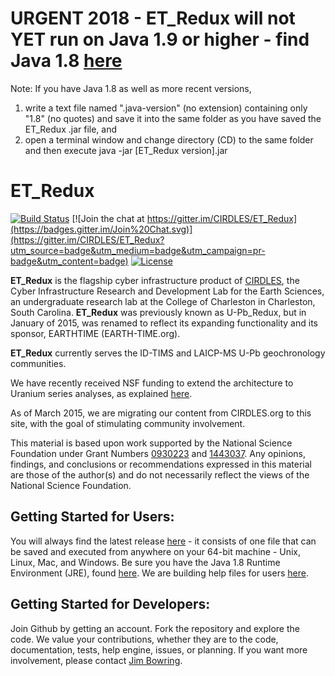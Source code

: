 
URGENT 2018 - ET_Redux will not YET run on Java 1.9 or higher - find Java 1.8 [here](http://www.oracle.com/technetwork/java/javase/downloads/jre8-downloads-2133155.html)
==
Note: If you have Java 1.8 as well as more recent versions, 
1) write a text file named ".java-version" (no extension) containing only "1.8" (no quotes) and save it into the same folder as you have saved the ET_Redux .jar file, and 
2) open a terminal window and change directory (CD) to the same folder and then execute java -jar [ET_Redux version].jar

ET_Redux
========

[![Build Status](https://travis-ci.org/CIRDLES/ET_Redux.svg?branch=master)](https://travis-ci.org/CIRDLES/ET_Redux)
[![Join the chat at https://gitter.im/CIRDLES/ET_Redux](https://badges.gitter.im/Join%20Chat.svg)](https://gitter.im/CIRDLES/ET_Redux?utm_source=badge&utm_medium=badge&utm_campaign=pr-badge&utm_content=badge)
[![License](https://img.shields.io/badge/License-Apache%202.0-blue.svg)](https://opensource.org/licenses/Apache-2.0)

**ET_Redux** is the flagship cyber infrastructure product of [CIRDLES](http://cirdles.org),
the Cyber Infrastructure Research and Development Lab for the Earth Sciences, 
an undergraduate research
lab at the College of Charleston in Charleston, South Carolina. **ET_Redux** was 
previously known as U-Pb_Redux, but in January of 2015, was renamed to
reflect its expanding functionality and its sponsor, EARTHTIME (EARTH-TIME.org).

**ET_Redux** currently serves the ID-TIMS and LAICP-MS U-Pb geochronology communities.

We have recently received NSF funding to extend the architecture to Uranium series
analyses, as explained 
[here](http://earthcube.org/group/cyberinfrastructure-u-series-geochronologic-data). 

As of March 2015, we are migrating our content from CIRDLES.org to this site, with
the goal of stimulating community involvement.

This material is based upon work supported by the National Science Foundation under Grant Numbers [0930223](http://www.nsf.gov/awardsearch/showAward?AWD_ID=0930223) and [1443037](http://www.nsf.gov/awardsearch/showAward?AWD_ID=1443037).  Any opinions, findings, and conclusions or recommendations expressed in this material are those of the author(s) and do not necessarily reflect the views of the National Science Foundation.

Getting Started for Users:
---
You will always find the latest release 
[here](https://github.com/CIRDLES/ET_Redux/releases) - it consists of one file that can be 
saved and executed from anywhere on your 64-bit machine - Unix, Linux, Mac, and Windows.
Be sure you have the Java 1.8 Runtime Environment (JRE), found 
[here](http://www.oracle.com/technetwork/java/javase/downloads/jre8-downloads-2133155.html).  We are building 
help files for users [here](http://cirdles.org/projects/et_redux/).

Getting Started for Developers:
---
Join Github by getting an account.  Fork the repository and explore the code.  We value
your contributions, whether they are to the code, documentation, tests, help engine,
issues, or planning.  If you want more involvement, please contact 
[Jim Bowring](mailto://bowringj@cofc.edu).

